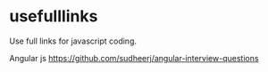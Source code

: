 # usefulllinks

Use full links for javascript coding.


Angular js
https://github.com/sudheerj/angular-interview-questions
